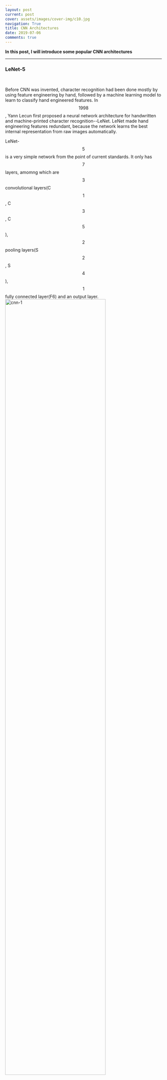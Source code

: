 ```yaml
---
layout: post
current: post
cover: assets/images/cover-img/c10.jpg
navigation: True
title: CNN Architectures
date: 2019-07-06
comments: true
---
```



**In this post, I will introduce some popular CNN architectures**

------------------

<h3>LeNet-5</h3>
<br>

Before CNN was invented, character recognition had been done mostly by using feature engineering by hand, followed by a machine learning model to learn to classify hand engineered features. In $$1998$$, Yann Lecun first proposed a neural network architecture for handwritten and machine-printed character recognition--LeNet. LeNet made hand engineering features redundant, because the network learns the best internal representation from raw images automatically.  

LeNet-$$5$$ is a very simple network from the point of current standards. It only has $$7$$ layers, amomng which are $$3$$ convolutional layers(C$$1$$, C$$3$$, C$$5$$), $$2$$ pooling layers(S$$2$$, S$$4$$), $$1$$ fully connected layer(F6) and an output layer. 
<img src="./assets/images/CNN/CNN-1.jpg" alt="cnn-1" style="width: 80%;">
<span style="font-size:17px !important; float: right;">*LeCun et al., $$1998$$*</span>


<br>
**C$$1$$** 

The input for LeNet-$$5$$ is a $$32$$x$$32$$ grayscale image which is passed through the first convolutional layer(C$$1$$) with $$6$$ filters(a.k.a convolutional kernels, or receptive fileds) having size $$5$$x$$5$$ and a stride of $$1$$. The image is then changed from $$32$$x$$32$$x$$1$$ to $$28$$x$$28$$x$$6$$
<img src="./assets/images/CNN/CNN-2.jpg" alt="cnn-2" style="width: 60%;">

<br>
**S$$2$$**

Then the LeNet-$$5$$ applies average pooling layer with a filter size $$2$$x$$2$$ and a stride of $$2$$. The resulting image dimensions will be reduced to $$14$$x$$14$$x$$6$$
<img src="./assets/images/CNN/CNN-3.jpg" alt="cnn-3" style="width: 60%;">


<br>
**C$$3$$**

Next, there is a second convolutional layer with $$16$$ filters having size $$5$$x$$5$$ and a stride of $$1$$. In this layer, only $$10$$ out of $$16$$ filters are connected to $$6$$ previous feature maps, as shown below:
<img src="./assets/images/CNN/CNN-4.jpg" alt="cnn-4" style="width: 80%;">
<span style="font-size:17px !important; float: right;">*LeCun et al., $$1998$$*</span>

The reason for not fully connecting is to break the symmetry in the network and to keep the number of connections within reasonable bounds.
<img src="./assets/images/CNN/CNN-5.jpg" alt="cnn-5" style="width: 60%;">


<br>
**S$$4$$**

THe fourth layer is again an average pooling layer with filter size $$2$$x$$2$$ and a stride of $$2$$. This layer is the same as S$$2$$ and the output would be $$5$$x$$5$$x$$16$$
<img src="./assets/images/CNN/CNN-6.jpg" alt="cnn-6" style="width: 60%;">


<br>
**C$$5$$**

The fifth layer is a fully connected convolutional layer with $$120$$ filters each of size $$1$$x$$1$$. Each of the $$120$$ units in C$$5$$ is connected to all the $$400$$ node($$5$$x$$5$$x$$16$$) in the fourth layer S$$4$$.
<img src="./assets/images/CNN/CNN-7.jpg" alt="cnn-7" style="width: 60%;">


<br>
**F$$6$$**

The sixth layer is a fully connected layer with $$84$$ units. 
<img src="./assets/images/CNN/CNN-8.jpg" alt="cnn-8" style="width: 60%;">


<br>
**Output layer**

The final layer is a fully connected softmax output layer $$\hat y$$ with $$10$$ possible values corresponding to the digits from $$0$$ to $$9$$.
<img src="./assets/images/CNN/CNN-9.jpg" alt="cnn-9" style="width: 60%;">


<br><br>
<h3>AlexNet</h3>
<br>

Within more than a decade after LeCun proposed LeNet-$$5$$, due to the low expressivity of neural net as well as inefficient computating power, neural nets had been making slow progress. This trough continued for many years until landscape AlexNet won the ILSVRC-$$2012$$ with a top-$$5$$ error of $$15.3$$% and outperformed the runner up by $$10.8$$% error point. 

AlexNet inherented the idea of LeNet-$$5$$ but it expanded the neural nets much deeper. Compared to only $$60$$k parameters in LeNet-$$$$, AlexNet has $$60$$M parameters, $$650$$k neurons, and $$630$$M connections. AlexNet has $$8$$ layers(not including pooling layers), among which are $$5$$ convolutional layers and $$3$$ fully connected layers. Importantly, AlexNet uses max pooling instead of average pooling and are only applied after the $$1^{st}, 2^{nd}, \text{and} \ 5^{th}$$ convolutional layers. 

<img src="./assets/images/CNN/CNN-10.jpg" alt="cnn-10" style="width: 80%;">
<span style="font-size:17px !important; float: right;">*Krizhevsky et al., $$2012$$*</span>


Let's look at this architecture closely.
<img src="./assets/images/CNN/CNN-11.jpg" alt="cnn-11" style="width: 80%;">


Multiple filters extract interesting features in an image. In a single convolutional layer, there are usually many filters of the same size. For example, the first Conv Layer of AlexNet contains 96 filters of size $$11$$x$$11$$x$$3$$. Note the width and height of the filter are usually the same and the depth is the same as the number of channels(here we have $$3$$ channels).

The first two Convolutional layers are followed by the Overlapping Max Pooling layers. The third, fourth and fifth convolutional layers are connected directly. The fifth convolutional layer is followed by an Overlapping Max Pooling layer, the output of which goes into a series of two fully connected layers. The second fully connected layer feeds into a softmax classifier with $$1000$$ class labels.

ReLU nonlinearity is applied after all the convolution and fully connected layers. The ReLU nonlinearity of the first and second convolution layers are followed by a local normalization step before doing pooling. But researchers later didn’t find normalization very useful. So we will not go in detail over that.

**Highlights** of AlexNet:

- Use ReLU as activation function, which has better effect than Sigmoid by preventinbg vanishing gradient

- Use dropout in fully connected layer to prevent overfitting

- Use Max pooling instead of average pooling to prevent blur 

- Use multiple GPU to parallelly compute

- Use data augmentation to prevent overfitting 

<br>

> How to reduce overfitting

AlexNet uses two methods to reduce overfitting.

- **Data Augmentation** 

Showing a Neural Net different variation of the same image helps prevent overfitting. You are forcing it to not memorize! Often it is possible to generate additional data from existing data for free! Here are few tricks used by the AlexNet team.

**Data Augmentation by Mirroring**

If we have an image of a cat in our training set, its mirror image is also a valid image of a cat
<img src="./assets/images/CNN/CNN-12.jpg" alt="cnn-12" style="width: 80%;">

**Data Augmentation by Random Crops**

In addition, cropping the original image randomly will also lead to additional data that is just a shifted version of the original data.
<img src="./assets/images/CNN/CNN-13.jpg" alt="cnn-13" style="width: 80%;">

<br>
- **Dropout**

Dropout is a technique introduced by G.E. Hinton in <a src="https://arxiv.org/pdf/1207.0580.pdf">another paper</a> in $$2012$$. In dropout, a neuron is dropped from the network with a probability of $$0.5$$. When a neuron is dropped, it does not contribute to either forward or backward propagation. So every input goes through a different network architecture, as shown in the animation below. As a result, the learnt weight parameters are more robust and do not get overfitted easily. During testing, there is no dropout and the whole network is used, but output is scaled by a factor of $$0.5$$ to account for the missed neurons while training. Dropout increases the number of iterations needed to converge by a factor of $$2$$, but without dropout, AlexNet would overfit substantially.
<img src="./assets/images/CNN/CNN-14.gif" alt="cnn-14" style="width: 80%;">


<br><br>
<h3>AGGNet</h3>
<br>

ZFNet won the ILSVRC-$$2013$$ but since it was almost the same as AlexNet except for some size and stride change, I wont't talk about it in thins article. And then in ILSVRC-$$2014$$, we have two very close winners: VGGNet achieved error of $$7.3$$% and GoogleNet achieved of $$6.7$$%. Let's first look at VGGNet and then I will talk about GoogleNet in a bit.

For the big pictute, VGGNet uses smaller filters and deeper networks. Usually, when people are talking VGGNet, they are refering to VGGNet-$$16$$ or VGGNet-$$19$$, which differ in that VGGNet-$$16$$ uses $$16$$ layes while VGGNet-$$19$$ usese $$19$$ layers. Yet they both use $$3$$x$$3$$x$$3$$ filters.
<img src="./assets/images/CNN/CNN-19.jpg" alt="cnn-19" style="width: 80%;">

VGGNet uses $$5$$ convolutional layers each followed by a max pooling layer, $$3$$ fully connected layers, and a Softmax output layer. All activation functions are ReLU.

<br>
**Highlights** of VGGNet:

- Use smaller $$3$$x$$3$$ filters instead of large $$11$$x$$11$$ or $$7$$x$$7$$

- Use Multi-Scale Training

- Dense Testing

- No local response normalization(LRN) since it does not improve much


<br>
> Why do we use smaller layers?

- No need to use large size filters

<img src="./assets/images/CNN/CNN-15.jpg" alt="cnn-15" style="width: 80%;">
By using $$2$$ layers of $$3$$×$$3$$ filters, it actually have already covered $$5$$×$$5$$ area as in the above figure. By using $$3$$ layers of $$3$$×$$3$$ filters, it actually have already covered $$7$$×$$7$$ effective area. Actually, the size of the effective receptive field of a N convolutional layers stack with $$3$$×$$3$$ filters is equal to ($$2$$N+$$1$$)x($$2$$N+$$1$$) Thus, large-size filters such as $$11$$×$$11$$ in AlexNet and $$7$$×$$7$$ in ZFNet indeed are not needed. 

- Number of parameters are fewer. Suppose there is only $$1$$ filter per layer, $$1$$ layer at input, and exclude the bias:

$$1$$ layer of $$11$$×$$11$$ filter, number of parameters = $$11$$×$$11$$=$$121$$
<br>
$$5$$ layer of $$3$$×$$3$$ filter, number of parameters = $$3$$×$$3$$×$$5$$=$$45$$
<br>
Number of parameters is reduced by $$63%$$
<br><br>
$$1$$ layer of $$7$$×$$7$$ filter, number of parameters = $$7$$×$$7$$=$$49$$
<br>
$$3$$ layers of $$3$$×$$3$$ filters, number of parameters = $$3$$×$$3$$×$$3$$=$$27$$
<br>
Number of parameters is reduced by $$45%$$
<img src="./assets/images/CNN/CNN-16.jpg" alt="cnn-16" style="width: 80%;">

- More non-linearities

<br>
> How does multi-scaling work?

As object has different scale within the image, if we only train the network at the same scale, we might miss the detection or have the wrong classification for the objects with other scales. To tackle this, authors propose multi-scale training.

For single-scale training, an image is scaled with smaller-size equal to $$256$$ or $$384$$. Since the network accepts $$224$$×$$224$$ input images only, the scaled image will be cropped to $$224$$×$$224$$. The concept is as follows:
<img src="./assets/images/CNN/CNN-17.jpg" alt="cnn-17" style="width: 60%;">

For multi-scale training, an image is scaled with smaller-size equal to a range from $$256$$ to $$512$$, i.e. S=[$$256$$;$$512$$], then cropped to $$224$$×$$224$$. Therefore, with a range of S, we are inputting different scaled objects into the network for training.
<img src="./assets/images/CNN/CNN-18.jpg" alt="cnn-18" style="width: 70%;">

By using multi-scale training, we can imagine that it is more accurate for test image objects with different object sizes.

- VGG-13 reduced the error rate from $$9.3$$% to $$8.8$$%
- VGG-16 educed the error rate from $$8.7$$% to $$8.1$$%
- VGG-19 reduced the error rate from $$8.7$$% to $$8.0$$%

<br>
> What is Dense Testing?

During testing, VGGNet replace all $$3$$ fully connected layers by $$3$$ convolutional layers. This is to relax the limit of input image size so that neural nets can accept input of any height and width and this is vital in testing.

If we keep fully connected layers, images should be subject to $$224$$x$$224$$x$$3$$ to satisfy fixed size vector.
<img src="./assets/images/CNN/CNN-20.jpg" alt="cnn-20" style="width: 70%;">

In VGGNet, the first FC is replaced by $$7$$×$$7$$ conv. The second and third FC are replaced by $$1$$×$$1$$ conv.
<img src="./assets/images/CNN/CNN-21.jpg" alt="cnn-21" style="width: 70%;">





<br><br>
<h3>GoogleNet</h3>
<br>

GoogleNet won ILSVRC-2014 with a slightly better result compared to VGGNet. It is a little bot deeper with $$22$$ layers and abandons the fully connected layers.
<img src="./assets/images/CNN/CNN-27.jpg" alt="cnn-27" style="width: 70%;">

<br>
**Highlights**

- No FC layers

- Use efficient "Inception" module 


> What is Inception module?

Inception module is a local network topology that combines different convolutional layers and a max polling layer in parallel and then concatenate their results depth-wise and then stack many of these modules to form the whole neural net.

Here is a naive way of doing this
<img src="./assets/images/CNN/CNN-22.jpg" alt="cnn-22" style="width: 60%;">

The problem of this naive inception module is huge computaional complexity. For example we have a input of $$28$$x$$28$$x$$256$$ (this is not the initial input to the whole net; it is just the local input from previous module).We use zero padding when needed to maintain the same feature map size in order for depth-wise concatenation. 
<img src="./assets/images/CNN/CNN-23.jpg" alt="cnn-23" style="width: 60%;">

We see that it is very expensive to compute. So we apply a bottleneck layer that use $$1$$x$$1$$ convolutions to reduce feature depth.
<img src="./assets/images/CNN/CNN-24.jpg" alt="cnn-24" style="width: 60%;">

$$\qquad \qquad \qquad \qquad \qquad \qquad \quad \downarrow$$
<img src="./assets/images/CNN/CNN-25.jpg" alt="cnn-25" style="width: 60%;">

$$\qquad \qquad \qquad \qquad \qquad \qquad \quad \downarrow$$
<img src="./assets/images/CNN/CNN-26.jpg" alt="cnn-26" style="width: 60%;">

In this architecture, we have 12x less parameters than AlexNet.




<br><br>
<h3>ResNet</h3>
<br>

ResNet is yet another CNN architecture that drastically improve the error rate and won the ILSVRC-2015 with error of $$3.57$$%. It is a hugely deeper neural nets with 152 layers and uses residual connections.

So now you might be wondering, since deeper layers has demonstrated explicit improvement(as shown in VGGNet and GoogleNet), can we just make the neural net as deep as possible and achieve the best possible outcome? 

The answer is **NO**.

The first obvious reason is overfitting right?
With the increase of parameters, the model starts to overfit in testing data. However, what's strange about about it is that the training error for deeper layer is still higher.
<img src="./assets/images/CNN/CNN-28.jpg" alt="cnn-28" style="width: 60%;">

So the hypothesis is that it is not caused by overfitting. Rather, it is an optimization problem, i.e harder to optimize.

An intuition is that the deeper model should be able to perform at least as well as the shallower model. Hence, a solution by construction is copying the learned layers from the shallower model and setting additional layers to identity mapping. ResNet uses the so-called **residual block**
<img src="./assets/images/CNN/CNN-29.jpg" alt="cnn-29" style="width: 60%;"> 

Instead of directly trying to fit a desired underlying mapping, use network layers to fit a residual mapping.
<img src="./assets/images/CNN/CNN-30.jpg" alt="cnn-30" style="width: 60%;"> 


So the full ResNet architecture is
<img src="./assets/images/CNN/CNN-31.jpg" alt="cnn-31" style="width: 60%;"> 

- Stack residual blocks
- Every residual block has $$2$$ $$3$$x$$3$$ conv. layers
- Periodically, double # of filters anddownsample spatially using stride $$2$$(/$$2$$ in each dimension)


Here is the summary of ILSVRC and performance of different CNN architectures
<img src="./assets/images/CNN/CNN-32.jpg" alt="cnn-32" style="width: 90%;"> 

<br><br>
**Ackownledge**:Some AlexNet pictures and contents are adapted from <a href="https://www.learnopencv.com/understanding-alexnet/#disqus_thread" style="font-weight:normal;">SATYA MALLICK</a> and some GoogleNet pictures are from Stanford CS$$231$$n.
